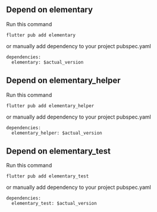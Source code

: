 ## Depend on elementary

Run this command

```
flutter pub add elementary
```

or manually add dependency to your project pubspec.yaml

```
dependencies:
  elementary: $actual_version
```

## Depend on elementary_helper

Run this command

```
flutter pub add elementary_helper
```

or manually add dependency to your project pubspec.yaml

```
dependencies:
  elementary_helper: $actual_version
```

## Depend on elementary_test

Run this command

```
flutter pub add elementary_test
```

or manually add dependency to your project pubspec.yaml

```
dependencies:
  elementary_test: $actual_version
```
